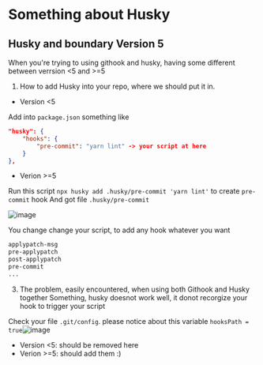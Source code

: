 # Something about Husky

## Husky and boundary Version 5
When you're trying to using githook and husky, having some different between verrsion <5 and >=5
1. How to add Husky into your repo, where we should put it in.

- Version <5

Add into `package.json` something like
```json
"husky": {
    "hooks": {
        "pre-commit": "yarn lint" -> your script at here
    }
},
```
- Verion >=5

Run this script `npx husky add .husky/pre-commit 'yarn lint'` to create `pre-commit` hook
And got file `.husky/pre-commit`

![image](https://user-images.githubusercontent.com/30227910/133891375-e040c1aa-301e-45c4-b075-924ba4eca6b4.png)

You change change your script, to add any hook whatever you want
```sh
applypatch-msg 
pre-applypatch
post-applypatch
pre-commit
...
```

3. The problem, easily encountered, when using both Githook and Husky together
Something, husky doesnot work well, it donot recorgize your hook to trigger your script


Check your file `.git/config`. please notice about this variable `hooksPath = true`![image](https://user-images.githubusercontent.com/30227910/133891550-f40b42b9-353c-473f-8cf0-353af9500193.png)

- Version <5: should be removed here
- Verion >=5: should add them :)
